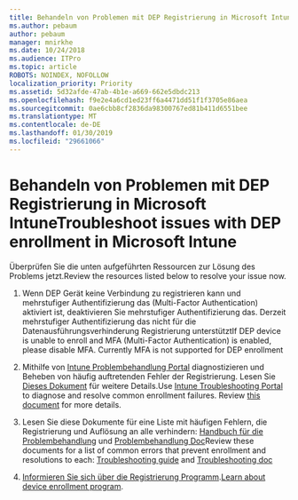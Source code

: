```yaml
---
title: Behandeln von Problemen mit DEP Registrierung in Microsoft Intune
ms.author: pebaum
author: pebaum
manager: mnirkhe
ms.date: 10/24/2018
ms.audience: ITPro
ms.topic: article
ROBOTS: NOINDEX, NOFOLLOW
localization_priority: Priority
ms.assetid: 5d32afde-47ab-4b1e-a669-662e5dbdc213
ms.openlocfilehash: f9e2e4a6cd1ed23ff6a4471dd51f1f3705e86aea
ms.sourcegitcommit: 0ae6cbb8cf2836da98300767ed81b411d6551bee
ms.translationtype: MT
ms.contentlocale: de-DE
ms.lasthandoff: 01/30/2019
ms.locfileid: "29661066"
---
```

# <a name="troubleshoot-issues-with-dep-enrollment-in-microsoft-intune"></a><span data-ttu-id="d5d94-102">Behandeln von Problemen mit DEP Registrierung in Microsoft Intune</span><span class="sxs-lookup"><span data-stu-id="d5d94-102">Troubleshoot issues with DEP enrollment in Microsoft Intune</span></span>

<span data-ttu-id="d5d94-103">Überprüfen Sie die unten aufgeführten Ressourcen zur Lösung des Problems jetzt.</span><span class="sxs-lookup"><span data-stu-id="d5d94-103">Review the resources listed below to resolve your issue now.</span></span> 
  
1. <span data-ttu-id="d5d94-p101">Wenn DEP Gerät keine Verbindung zu registrieren kann und mehrstufiger Authentifizierung das (Multi-Factor Authentication) aktiviert ist, deaktivieren Sie mehrstufiger Authentifizierung das. Derzeit mehrstufiger Authentifizierung das nicht für die Datenausführungsverhinderung Registrierung unterstützt</span><span class="sxs-lookup"><span data-stu-id="d5d94-p101">If DEP device is unable to enroll and MFA (Multi-Factor Authentication) is enabled, please disable MFA. Currently MFA is not supported for DEP enrollment</span></span>
    
2. <span data-ttu-id="d5d94-p102">Mithilfe von [Intune Problembehandlung Portal](https://devicemanagement.microsoft.com/#blade/Microsoft_Intune_DeviceSettings/TroubleshootBlade) diagnostizieren und Beheben von häufig auftretenden Fehler der Registrierung. Lesen Sie [Dieses Dokument](https://docs.microsoft.com/intune/help-desk-operators) für weitere Details.</span><span class="sxs-lookup"><span data-stu-id="d5d94-p102">Use [Intune Troubleshooting Portal](https://devicemanagement.microsoft.com/#blade/Microsoft_Intune_DeviceSettings/TroubleshootBlade) to diagnose and resolve common enrollment failures. Review [this document](https://docs.microsoft.com/intune/help-desk-operators) for more details.</span></span> 
    
3. <span data-ttu-id="d5d94-108">Lesen Sie diese Dokumente für eine Liste mit häufigen Fehlern, die Registrierung und Auflösung an alle verhindern: [Handbuch für die Problembehandlung](https://support.microsoft.com/help/4039809/troubleshooting-ios-device-enrollment-in-intune) und [Problembehandlung Doc](https://docs.microsoft.com/intune-classic/troubleshoot/troubleshoot-device-enrollment-in-intune)</span><span class="sxs-lookup"><span data-stu-id="d5d94-108">Review these documents for a list of common errors that prevent enrollment and resolutions to each: [Troubleshooting guide](https://support.microsoft.com/help/4039809/troubleshooting-ios-device-enrollment-in-intune) and [Troubleshooting doc](https://docs.microsoft.com/intune-classic/troubleshoot/troubleshoot-device-enrollment-in-intune)</span></span>
    
4. <span data-ttu-id="d5d94-109">[Informieren Sie sich über die Registrierung Programm](https://docs.microsoft.com/intune/device-enrollment-program-enroll-ios).</span><span class="sxs-lookup"><span data-stu-id="d5d94-109">[Learn about device enrollment program](https://docs.microsoft.com/intune/device-enrollment-program-enroll-ios).</span></span>
    

